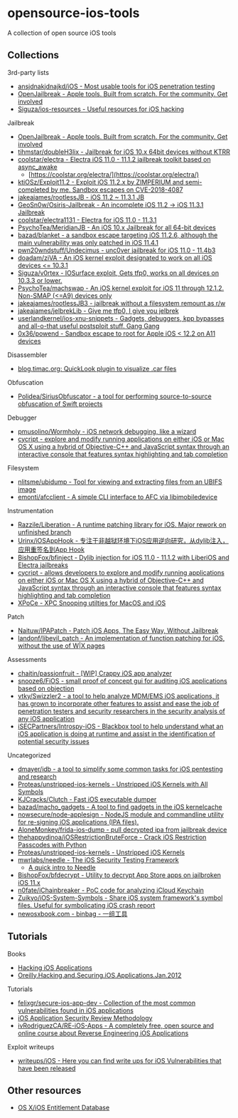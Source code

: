 # opensource-ios-tools

A collection of open source iOS tools

## Collections

3rd-party lists

* [ansjdnakjdnajkd/iOS - Most usable tools for iOS penetration testing](https://github.com/ansjdnakjdnajkd/iOS)
* [OpenJailbreak - Apple tools. Built from scratch. For the community. Get involved](https://github.com/OpenJailbreak)
* [Siguza/ios-resources - Useful resources for iOS hacking](https://github.com/Siguza/ios-resources)

Jailbreak

* [OpenJailbreak - Apple tools. Built from scratch. For the community. Get involved](https://github.com/OpenJailbreak)
* [tihmstar/doubleH3lix - Jailbreak for iOS 10.x 64bit devices without KTRR](https://github.com/tihmstar/doubleH3lix)
* [coolstar/electra - Electra iOS 11.0 - 11.1.2 jailbreak toolkit based on async_awake](https://github.com/coolstar/electra)
  * [https://coolstar.org/electra/](https://coolstar.org/electra/)
* [ktiOSz/Exploit11.2 - Exploit iOS 11.2.x by ZIMPERIUM and semi-completed by me. Sandbox escapes on CVE-2018-4087](https://github.com/ktiOSz/Exploit11.2)
* [jakeajames/rootlessJB - iOS 11.2 ~ 11.3.1 JB](https://github.com/jakeajames/rootlessJB)
* [GeoSn0w/Osiris-Jailbreak - An incomplete iOS 11.2 -> iOS 11.3.1 Jailbreak](https://github.com/GeoSn0w/Osiris-Jailbreak)
* [coolstar/electra1131 - Electra for iOS 11.0 - 11.3.1](https://github.com/coolstar/electra1131)
* [PsychoTea/MeridianJB - An iOS 10.x Jailbreak for all 64-bit devices](https://github.com/PsychoTea/MeridianJB)
* [bazad/blanket - a sandbox escape targeting iOS 11.2.6, although the main vulnerability was only patched in iOS 11.4.1](https://github.com/bazad/blanket)
* [pwn20wndstuff/Undecimus - unc0ver jailbreak for iOS 11.0 - 11.4b3](https://github.com/pwn20wndstuff/Undecimus)
* [doadam/ziVA - An iOS kernel exploit designated to work on all iOS devices <= 10.3.1](https://github.com/doadam/ziVA)
* [Siguza/v0rtex - IOSurface exploit, Gets tfp0, works on all devices on 10.3.3 or lower.](https://github.com/Siguza/v0rtex/)
* [PsychoTea/machswap - An iOS kernel exploit for iOS 11 through 12.1.2. Non-SMAP (<=A9) devices only](https://github.com/PsychoTea/machswap)
* [jakeajames/rootlessJB3 - jailbreak without a filesystem remount as r/w](https://github.com/jakeajames/rootlessJB3)
* [jakeajames/jelbrekLib - Give me tfp0, I give you jelbrek](https://github.com/jakeajames/jelbrekLib)
* [userlandkernel/ios-xnu-snippets - Gadgets, debuggers, kpp bypasses and all-o-that useful postsploit stuff. Gang Gang](https://github.com/userlandkernel/ios-xnu-snippets)
* [0x36/powend - Sandbox escape to root for Apple iOS < 12.2 on A11 devices](https://github.com/0x36/powend)

Disassembler

* [blog.timac.org: QuickLook plugin to visualize .car files](https://blog.timac.org/2018/1112-quicklook-plugin-to-visualize-car-files/#downloads)

Obfuscation

* [Polidea/SiriusObfuscator - a tool for performing source-to-source obfuscation of Swift projects](https://github.com/Polidea/SiriusObfuscator)

Debugger

* [pmusolino/Wormholy - iOS network debugging, like a wizard](https://github.com/pmusolino/Wormholy)
* [cycript - explore and modify running applications on either iOS or Mac OS X using a hybrid of Objective-C++ and JavaScript syntax through an interactive console that features syntax highlighting and tab completion](http://www.cycript.org/)

Filesystem

* [nlitsme/ubidump - Tool for viewing and extracting files from an UBIFS image](https://github.com/nlitsme/ubidump)
* [emonti/afcclient - A simple CLI interface to AFC via libimobiledevice](https://github.com/emonti/afcclient)

Instrumentation

* [Razzile/Liberation - A runtime patching library for iOS. Major rework on unfinished branch](https://github.com/Razzile/Liberation)
* [Urinx/iOSAppHook - 专注于非越狱环境下iOS应用逆向研究，从dylib注入，应用重签名到App Hook](https://github.com/Urinx/iOSAppHook)
* [BishopFox/bfinject - Dylib injection for iOS 11.0 - 11.1.2 with LiberiOS and Electra jailbreaks](https://github.com/BishopFox/bfinject)
* [cycript - allows developers to explore and modify running applications on either iOS or Mac OS X using a hybrid of Objective-C++ and JavaScript syntax through an interactive console that features syntax highlighting and tab completion](http://www.cycript.org/)
* [XPoCe - XPC Snooping utilties for MacOS and iOS](http://newosxbook.com/tools/XPoCe.html)

Patch

* [Naituw/IPAPatch - Patch iOS Apps, The Easy Way, Without Jailbreak](https://github.com/Naituw/IPAPatch)
* [landonf/libevil_patch - An implementation of function patching for iOS, without the use of W|X pages](https://github.com/landonf/libevil_patch)

Assessments

* [chaitin/passionfruit - [WIP] Crappy iOS app analyzer](https://github.com/chaitin/passionfruit)
* [snooze6/FiOS - small proof of concept gui for auditing iOS applications based on objection](https://github.com/snooze6/FiOS)
* [vtky/Swizzler2 - a tool to help analyze MDM/EMS iOS applications, it has grown to incorporate other features to assist and ease the job of penetration testers and security researchers in the security analysis of any iOS application](https://github.com/vtky/Swizzler2)
* [iSECPartners/Introspy-iOS - Blackbox tool to help understand what an iOS application is doing at runtime and assist in the identification of potential security issues](https://github.com/iSECPartners/Introspy-iOS)

Uncategorized

* [dmayer/idb - a tool to simplify some common tasks for iOS pentesting and research](https://github.com/dmayer/idb)
* [Proteas/unstripped-ios-kernels - Unstripped iOS Kernels with All Symbols](https://github.com/Proteas/unstripped-ios-kernels)
* [KJCracks/Clutch - Fast iOS executable dumper](https://github.com/KJCracks/Clutch)
* [bazad/macho_gadgets - A tool to find gadgets in the iOS kernelcache](https://github.com/bazad/macho_gadgets)
* [nowsecure/node-applesign - NodeJS module and commandline utility for re-signing iOS applications (IPA files).](https://github.com/nowsecure/node-applesign)
* [AloneMonkey/frida-ios-dump - pull decrypted ipa from jailbreak device](https://github.com/AloneMonkey/frida-ios-dump)
* [thehappydinoa/iOSRestrictionBruteForce - Crack iOS Restriction Passcodes with Python](https://github.com/thehappydinoa/iOSRestrictionBruteForce)
* [Proteas/unstripped-ios-kernels - Unstripped iOS Kernels](https://github.com/Proteas/unstripped-ios-kernels)
* [mwrlabs/needle - The iOS Security Testing Framework](https://github.com/mwrlabs/needle)
  * [A quick intro to Needle](https://labs.mwrinfosecurity.com/blog/needle-how-to/)
* [BishopFox/bfdecrypt - Utility to decrypt App Store apps on jailbroken iOS 11.x](https://github.com/BishopFox/bfdecrypt)
* [n0fate/iChainbreaker - PoC code for analyzing iCloud Keychain](https://github.com/n0fate/iChainbreaker)
* [Zuikyo/iOS-System-Symbols - Share iOS system framework's symbol files. Useful for symbolicating iOS crash report](https://github.com/Zuikyo/iOS-System-Symbols)
* [newosxbook.com - binbag - 一组工具](http://newosxbook.com/tools/iOSBinaries.html)

## Tutorials

Books

* [Hacking iOS Applications](https://web.securityinnovation.com/hubfs/iOS%20Hacking%20Guide.pdf)
* [Oreilly.Hacking.and.Securing.iOS.Applications.Jan.2012](https://doc.lagout.org/security/Oreilly%20Hacking%20and%20Securing%20iOS%20Applications%20Jan%202012/Oreilly.Hacking.and.Securing.iOS.Applications.Jan.2012.pdf)

Tutorials

* [felixgr/secure-ios-app-dev - Collection of the most common vulnerabilities found in iOS applications](https://github.com/felixgr/secure-ios-app-dev)
* [iOS Application Security Review Methodology](http://research.aurainfosec.io/ios-application-security-review-methodology/)
* [ivRodriguezCA/RE-iOS-Apps - A completely free, open source and online course about Reverse Engineering iOS Applications](https://github.com/ivRodriguezCA/RE-iOS-Apps)

Exploit writeups

* [writeups/iOS - Here you can find write ups for iOS Vulnerabilities that have been released](https://github.com/writeups/iOS)

## Other resources

* [OS X/iOS Entitlement Database](http://newosxbook.com/ent.jl?ent=&osVer=MacOS13)

